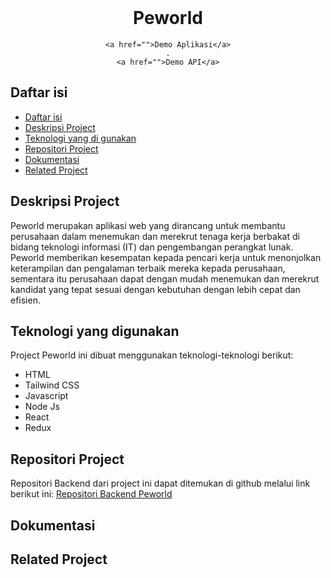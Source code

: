 <br />
  <div align="center">
    <h1>Peworld</h1> 
  
  
    <a href="">Demo Aplikasi</a>
    .
    <a href="">Demo API</a>
  </div>

  ## Daftar isi
- [Daftar isi](#table-of-contents)
- [Deskripsi Project](#deskripsi-project)
- [Teknologi yang di gunakan](#teknologi-yang-digunakan)
- [Repositori Project](#repositori-project)
- [Dokumentasi](#dokumentasi)
- [Related Project](#related-project)

## Deskripsi Project

Peworld merupakan aplikasi web yang dirancang untuk membantu perusahaan dalam menemukan dan merekrut tenaga kerja berbakat di bidang teknologi informasi (IT) dan pengembangan perangkat lunak. Peworld memberikan kesempatan kepada pencari kerja untuk menonjolkan keterampilan dan pengalaman terbaik mereka kepada perusahaan, sementara itu perusahaan dapat dengan mudah menemukan dan merekrut kandidat yang tepat sesuai dengan kebutuhan dengan lebih cepat dan efisien.

## Teknologi yang digunakan

Project Peworld ini dibuat menggunakan teknologi-teknologi berikut:

- HTML
- Tailwind CSS
- Javascript 
- Node Js
- React
- Redux

## Repositori Project

Repositori Backend dari project ini dapat ditemukan di github melalui link berikut ini:
[Repositori Backend Peworld](https://github.com/muhammadrisano/fwm17-be-peword.git)

## Dokumentasi

## Related Project
